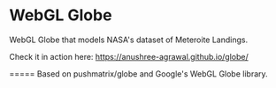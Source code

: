 WebGL Globe
=====
WebGL Globe that models NASA's dataset of Meteroite Landings.

Check it in action here: https://anushree-agrawal.github.io/globe/

=====
Based on pushmatrix/globe and Google's WebGL Globe library.
